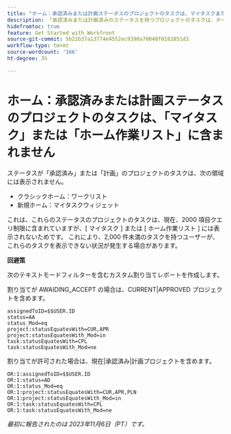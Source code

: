 ```yaml
---
title: "ホーム：承認済みまたは計画ステータスのプロジェクトのタスクは、マイタスクまたはホーム作業リストに含まれません"
description: 「承認済みまたは計画済みのステータスを持つプロジェクトのタスクは、ホームに表示されません。 回避策が利用できます。」
hidefromtoc: true
feature: Get Started with Workfront
source-git-commit: 5b22b37a13774e4552ec9390a70040f0182851d3
workflow-type: tm+mt
source-wordcount: '166'
ht-degree: 3%

---
```



# ホーム：承認済みまたは計画ステータスのプロジェクトのタスクは、「マイタスク」または「ホーム作業リスト」に含まれません

ステータスが「承認済み」または「計画」のプロジェクトのタスクは、次の領域には表示されません。

* クラシックホーム：ワークリスト
* 新規ホーム：マイタスクウィジェット

これは、これらのステータスのプロジェクトのタスクは、現在、2000 項目クエリ制限に含まれていますが、[ マイタスク ] または [ ホーム作業リスト ] には表示されないためです。 これにより、2,000 件未満のタスクを持つユーザーが、これらのタスクを表示できない状況が発生する場合があります。

**回避策**

次のテキストモードフィルターを含むカスタム割り当てレポートを作成します。

割り当てが AWAIDING_ACCEPT の場合は、CURRENT|APPROVED プロジェクトを含めます。

```
assignedToID=$$USER.ID
status=AA
status_Mod=eq
project:statusEquatesWith=CUR,APR
project:statusEquatesWith_Mod=in
task:statusEquatesWith=CPL
task:statusEquatesWith_Mod=ne
```

割り当てが許可された場合は、現在|承認済み|計画プロジェクトを含めます。

```
OR:1:assignedToID=$$USER.ID
OR:1:status=AD
OR:1:status_Mod=eq
OR:1:project:statusEquatesWith=CUR,APR,PLN
OR:1:project:statusEquatesWith_Mod=in
OR:1:task:statusEquatesWith=CPL
OR:1:task:statusEquatesWith_Mod=ne
```

_最初に報告されたのは 2023年11月6日（PT）です。_
